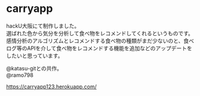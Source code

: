 # carryapp
hackU大阪にて制作しました。  
選ばれた色から気分を分析して食べ物をレコメンドしてくれるというものです。  
感情分析のアルゴリズムとレコメンドする食べ物の種類がまだ少ないのと、食べログ等のAPIを介して食べ物をレコメンドする機能を追加などのアップデートをしたいと思っています。  

@katasu-gitとの共作。  
@ramo798

https://carryapp123.herokuapp.com/
